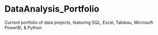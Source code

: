 # DataAnalysis_Portfolio
Current portfolio of data projects, featuring SQL, Excel, Tableau, Microsoft PowerBI, &amp; Python
